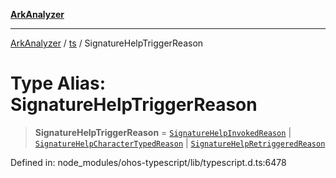 [**ArkAnalyzer**](../../../../README.md)

***

[ArkAnalyzer](../../../../globals.md) / [ts](../README.md) / SignatureHelpTriggerReason

# Type Alias: SignatureHelpTriggerReason

> **SignatureHelpTriggerReason** = [`SignatureHelpInvokedReason`](../interfaces/SignatureHelpInvokedReason.md) \| [`SignatureHelpCharacterTypedReason`](../interfaces/SignatureHelpCharacterTypedReason.md) \| [`SignatureHelpRetriggeredReason`](../interfaces/SignatureHelpRetriggeredReason.md)

Defined in: node\_modules/ohos-typescript/lib/typescript.d.ts:6478
